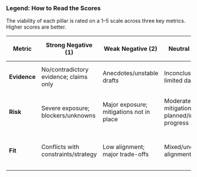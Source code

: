 ### Legend: How to Read the Scores

The viability of each pillar is rated on a 1–5 scale across three key metrics. Higher scores are better.

| Metric | Strong Negative (1) | Weak Negative (2) | Neutral (3) | Weak Positive (4) | Strong Positive (5) |
|--------|--------------------|-------------------|-------------|-------------------|---------------------|
| **Evidence** | No/contradictory evidence; claims only | Anecdotes/unstable drafts | Inconclusive; limited data | Internal tests/pilot support | Independent, reproducible validation; monitored |
| **Risk** | Severe exposure; blockers/unknowns | Major exposure; mitigations not in place | Moderate; mitigations planned/in progress | Low residual risk; mitigations in place | Minimal residual risk; contingencies tested |
| **Fit** | Conflicts with constraints/strategy | Low alignment; major trade-offs | Mixed/unclear alignment | Good alignment; minor trade-offs | Strong alignment; directly reinforces strategy |
